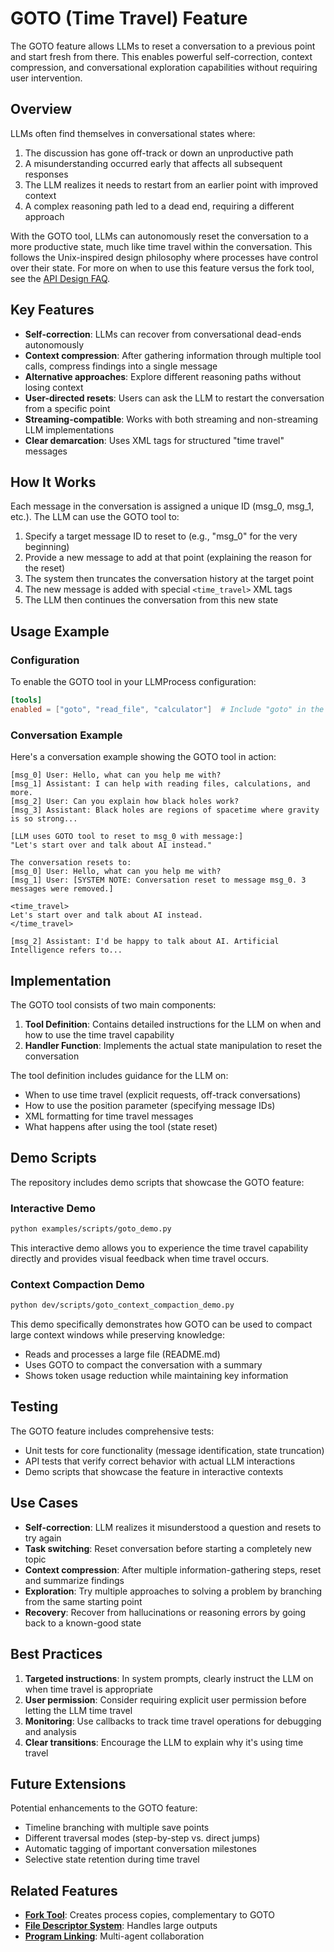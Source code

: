 # GOTO (Time Travel) Feature

The GOTO feature allows LLMs to reset a conversation to a previous point and start fresh from there. This enables powerful self-correction, context compression, and conversational exploration capabilities without requiring user intervention.

## Overview

LLMs often find themselves in conversational states where:
1. The discussion has gone off-track or down an unproductive path
2. A misunderstanding occurred early that affects all subsequent responses
3. The LLM realizes it needs to restart from an earlier point with improved context
4. A complex reasoning path led to a dead end, requiring a different approach

With the GOTO tool, LLMs can autonomously reset the conversation to a more productive state, much like time travel within the conversation. This follows the Unix-inspired design philosophy where processes have control over their state. For more on when to use this feature versus the fork tool, see the [API Design FAQ](../FAQ.md#when-to-use-fork-and-goto).

## Key Features

- **Self-correction**: LLMs can recover from conversational dead-ends autonomously
- **Context compression**: After gathering information through multiple tool calls, compress findings into a single message
- **Alternative approaches**: Explore different reasoning paths without losing context
- **User-directed resets**: Users can ask the LLM to restart the conversation from a specific point
- **Streaming-compatible**: Works with both streaming and non-streaming LLM implementations
- **Clear demarcation**: Uses XML tags for structured "time travel" messages

## How It Works

Each message in the conversation is assigned a unique ID (msg_0, msg_1, etc.). The LLM can use the GOTO tool to:

1. Specify a target message ID to reset to (e.g., "msg_0" for the very beginning)
2. Provide a new message to add at that point (explaining the reason for the reset)
3. The system then truncates the conversation history at the target point
4. The new message is added with special `<time_travel>` XML tags
5. The LLM then continues the conversation from this new state

## Usage Example

### Configuration

To enable the GOTO tool in your LLMProcess configuration:

```toml
[tools]
enabled = ["goto", "read_file", "calculator"]  # Include "goto" in the enabled tools list
```

### Conversation Example

Here's a conversation example showing the GOTO tool in action:

```
[msg_0] User: Hello, what can you help me with?
[msg_1] Assistant: I can help with reading files, calculations, and more.
[msg_2] User: Can you explain how black holes work?
[msg_3] Assistant: Black holes are regions of spacetime where gravity is so strong...

[LLM uses GOTO tool to reset to msg_0 with message:]
"Let's start over and talk about AI instead."

The conversation resets to:
[msg_0] User: Hello, what can you help me with?
[msg_1] User: [SYSTEM NOTE: Conversation reset to message msg_0. 3 messages were removed.]

<time_travel>
Let's start over and talk about AI instead.
</time_travel>

[msg_2] Assistant: I'd be happy to talk about AI. Artificial Intelligence refers to...
```

## Implementation

The GOTO tool consists of two main components:

1. **Tool Definition**: Contains detailed instructions for the LLM on when and how to use the time travel capability
2. **Handler Function**: Implements the actual state manipulation to reset the conversation

The tool definition includes guidance for the LLM on:
- When to use time travel (explicit requests, off-track conversations)
- How to use the position parameter (specifying message IDs)
- XML formatting for time travel messages
- What happens after using the tool (state reset)

## Demo Scripts

The repository includes demo scripts that showcase the GOTO feature:

### Interactive Demo

```bash
python examples/scripts/goto_demo.py
```

This interactive demo allows you to experience the time travel capability directly and provides visual feedback when time travel occurs.

### Context Compaction Demo

```bash
python dev/scripts/goto_context_compaction_demo.py
```

This demo specifically demonstrates how GOTO can be used to compact large context windows while preserving knowledge:
- Reads and processes a large file (README.md)
- Uses GOTO to compact the conversation with a summary
- Shows token usage reduction while maintaining key information

## Testing

The GOTO feature includes comprehensive tests:
- Unit tests for core functionality (message identification, state truncation)
- API tests that verify correct behavior with actual LLM interactions
- Demo scripts that showcase the feature in interactive contexts

## Use Cases

- **Self-correction**: LLM realizes it misunderstood a question and resets to try again
- **Task switching**: Reset conversation before starting a completely new topic
- **Context compression**: After multiple information-gathering steps, reset and summarize findings
- **Exploration**: Try multiple approaches to solving a problem by branching from the same starting point
- **Recovery**: Recover from hallucinations or reasoning errors by going back to a known-good state

## Best Practices

1. **Targeted instructions**: In system prompts, clearly instruct the LLM on when time travel is appropriate
2. **User permission**: Consider requiring explicit user permission before letting the LLM time travel
3. **Monitoring**: Use callbacks to track time travel operations for debugging and analysis
4. **Clear transitions**: Encourage the LLM to explain why it's using time travel

## Future Extensions

Potential enhancements to the GOTO feature:
- Timeline branching with multiple save points
- Different traversal modes (step-by-step vs. direct jumps)
- Automatic tagging of important conversation milestones
- Selective state retention during time travel

## Related Features

- **[Fork Tool](./fork-feature.md)**: Creates process copies, complementary to GOTO
- **[File Descriptor System](./file-descriptor-system.md)**: Handles large outputs
- **[Program Linking](./program-linking.md)**: Multi-agent collaboration